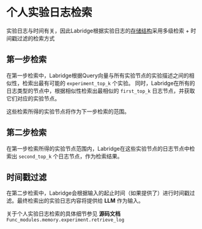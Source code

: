 # 个人实验日志检索

实验日志与时间有关，因此Labridge根据实验日志的[存储结构](store.md)采用多级检索 + 时间戳过滤的检索方式

## 第一步检索
在第一步检索中，Labridge根据Query向量与所有实验节点的实验描述之间的相似性，检索出最有可能的 `experiment_top_k` 个实验。
同时，Labridge在所有的日志类型的节点中，根据相似性检索出最相似的 `first_top_k` 日志节点，并获取它们对应的实验节点。

这些检索所得的实验节点将作为下一步检索的范围。

## 第二步检索
在第一步检索所得的实验节点范围内，Labridge在这些实验节点的日志节点中检索出 `second_top_k` 个日志节点，作为检索结果。

## 时间戳过滤
在第二步检索中，Labridge会根据输入的起止时间（如果提供了）进行时间戳过滤。最终检索出的实验日志内容将提供给 **LLM** 作为输入。

关于个人实验日志检索的具体细节参见 **源码文档** `Func_modules.memory.experiment.retrieve_log`